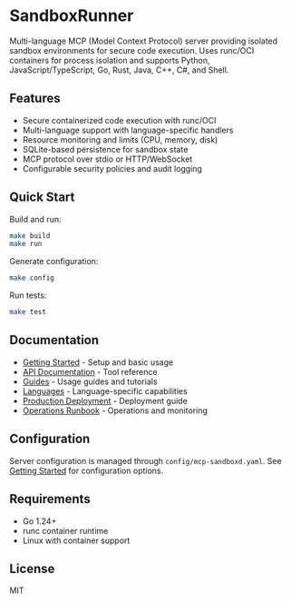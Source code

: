 # SandboxRunner

Multi-language MCP (Model Context Protocol) server providing isolated sandbox environments for secure code execution. Uses runc/OCI containers for process isolation and supports Python, JavaScript/TypeScript, Go, Rust, Java, C++, C#, and Shell.

## Features

- Secure containerized code execution with runc/OCI
- Multi-language support with language-specific handlers
- Resource monitoring and limits (CPU, memory, disk)
- SQLite-based persistence for sandbox state
- MCP protocol over stdio or HTTP/WebSocket
- Configurable security policies and audit logging

## Quick Start

Build and run:
```bash
make build
make run
```

Generate configuration:
```bash
make config
```

Run tests:
```bash
make test
```

## Documentation

- [Getting Started](docs/getting-started.md) - Setup and basic usage
- [API Documentation](docs/api/README.md) - Tool reference
- [Guides](docs/guides/README.md) - Usage guides and tutorials
- [Languages](pkg/languages/README.md) - Language-specific capabilities
- [Production Deployment](PRODUCTION_DEPLOYMENT.md) - Deployment guide
- [Operations Runbook](OPERATIONS_RUNBOOK.md) - Operations and monitoring

## Configuration

Server configuration is managed through `config/mcp-sandboxd.yaml`. See [Getting Started](docs/getting-started.md) for configuration options.

## Requirements

- Go 1.24+
- runc container runtime
- Linux with container support

## License

MIT
